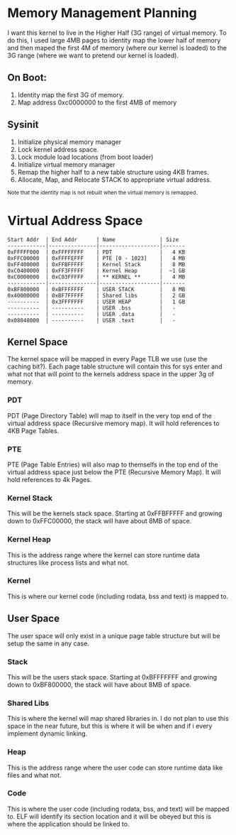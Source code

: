 # Memory Management Planning

I want this kernel to live in the Higher Half (3G range) of virtual memory. To
do this, I used large 4MB pages to identity map the lower half of memory and
then maped the first 4M of memory (where our kernel is loaded) to the 3G range
(where we want to pretend our kernel is loaded).

## On Boot:

1. Identity map the first 3G of memory.
2. Map address 0xc0000000 to the first 4MB of memory

## Sysinit

1. Initialize physical memory manager
2. Lock kernel address space.
3. Lock module load locations (from boot loader)
4. Initialize virtual memory manager
5. Remap the higher half to a new table structure using 4KB frames.
6. Allocate, Map, and Relocate STACK to appropriate virtual address.

<sup>Note that the identity map is not rebuilt when the virtual memory is
remapped.<sup>

# Virtual Address Space

```
Start Addr  | End Addr      | Name              | Size
------------|---------------|-------------------|-------
0xFFFFF000  | 0xFFFFFFFF    | PDT               |   4 KB
0xFFC00000  | 0xFFFFEFFF    | PTE [0 - 1023]    |   4 MB
0xFF400000  | 0xFFBFFFFF    | Kernel Stack      |   8 MB
0xC0400000  | 0xFF3FFFFF    | Kernel Heap       |  ~1 GB
0xC0000000  | 0xC03FFFFF    | ** KERNEL **      |   4 MB
------------|---------------|-------------------|-------
0xBF800000  | 0xBFFFFFFF    | USER STACK        |   8 MB
0x40000000  | 0xBF7FFFFF    | Shared libs       |   2 GB
----------  | 0x3FFFFFFF    | USER HEAP         |   1 GB
----------  | ----------    | USER .bss         |   -
----------  | ----------    | USER .data        |   -
0x08048000  | ----------    | USER .text        |   -
``` 

## Kernel Space

The kernel space will be mapped in every Page TLB we use (use the caching
bit?). Each page table structure will contain this for sys enter and what not
that will point to the kernels address space in the upper 3g of memory.

### PDT

PDT (Page Directory Table) will map to itself in the very top end of the
virtual address space (Recursive memory map).  It will hold references to 4KB
Page Tables.

### PTE

PTE (Page Table Entries) will also map to themselfs in the top end of the
virtual address space just below the PTE (Recursive Memory Map). It will hold
references to 4k Pages.

### Kernel Stack

This will be the kernels stack space. Starting at 0xFFBFFFFF and growing down
to 0xFFC00000, the stack will have about 8MB of space.

### Kernel Heap

This is the address range where the kernel can store runtime data structures
like process lists and what not.

### Kernel

This is where our kernel code (including rodata, bss and text) is mapped to.

## User Space

The user space will only exist in a unique page table structure but will be
setup the same in any case.

### Stack

This will be the users stack space. Starting at 0xBFFFFFFF and growing down
to 0xBF800000, the stack will have about 8MB of space.

### Shared Libs

This is where the kernel will map shared libraries in. I do not plan to use
this space in the near future, but this is where it will be when and if i every
implement dynamic linking.

### Heap

This is the address range where the user code can store runtime data like files
and what not.

### Code

This is where the user code (including rodata, bss, and text) will be mapped
to. ELF will identify its section location and it will be obeyed but this is
where the application should be linked to.
